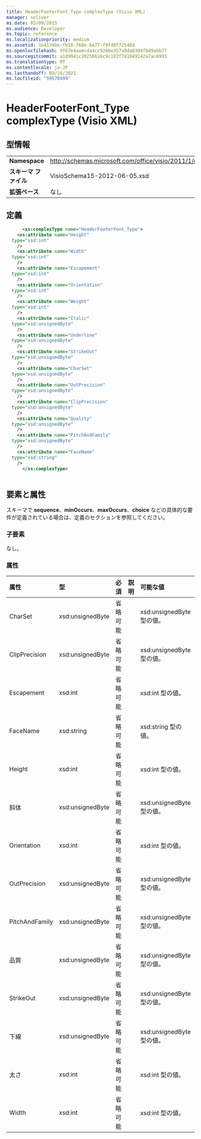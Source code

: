 ```yaml
---
title: HeaderFooterFont_Type complexType (Visio XML)
manager: soliver
ms.date: 03/09/2015
ms.audience: Developer
ms.topic: reference
ms.localizationpriority: medium
ms.assetid: 1e4134be-fb18-768e-b477-f9f40f72548d
ms.openlocfilehash: 9f67e4aaecda4cc9260e357a9da6304f849abb77
ms.sourcegitcommit: a1d9041c20256616c9c183f7d1049142a7ac6991
ms.translationtype: MT
ms.contentlocale: ja-JP
ms.lasthandoff: 09/24/2021
ms.locfileid: "59570499"
---
```

# <a name="headerfooterfont_type-complextype-visio-xml"></a>HeaderFooterFont_Type complexType (Visio XML)

## <a name="type-information"></a>型情報

|||
|:-----|:-----|
|**Namespace** <br/> |http://schemas.microsoft.com/office/visio/2011/1/core  <br/> |
|**スキーマ ファイル** <br/> |VisioSchema15-2012-06-05.xsd  <br/> |
|**拡張ベース** <br/> |なし  <br/> |
   
## <a name="definition"></a>定義

```XML
      <xs:complexType name="HeaderFooterFont_Type">
    <xs:attribute name="Height"
  type="xsd:int"
    />
    <xs:attribute name="Width"
  type="xsd:int"
    />
    <xs:attribute name="Escapement"
  type="xsd:int"
    />
    <xs:attribute name="Orientation"
  type="xsd:int"
    />
    <xs:attribute name="Weight"
  type="xsd:int"
    />
    <xs:attribute name="Italic"
  type="xsd:unsignedByte"
    />
    <xs:attribute name="Underline"
  type="xsd:unsignedByte"
    />
    <xs:attribute name="StrikeOut"
  type="xsd:unsignedByte"
    />
    <xs:attribute name="CharSet"
  type="xsd:unsignedByte"
    />
    <xs:attribute name="OutPrecision"
  type="xsd:unsignedByte"
    />
    <xs:attribute name="ClipPrecision"
  type="xsd:unsignedByte"
    />
    <xs:attribute name="Quality"
  type="xsd:unsignedByte"
    />
    <xs:attribute name="PitchAndFamily"
  type="xsd:unsignedByte"
    />
    <xs:attribute name="FaceName"
  type="xsd:string"
    />
      </xs:complexType>
      
```

## <a name="elements-and-attributes"></a>要素と属性

スキーマで **sequence**、**minOccurs**、**maxOccurs**、**choice** などの具体的な要件が定義されている場合は、定義のセクションを参照してください。 
  
### <a name="child-elements"></a>子要素

なし。
  
### <a name="attributes"></a>属性

|**属性**|**型**|**必須**|**説明**|**可能な値**|
|:-----|:-----|:-----|:-----|:-----|
|CharSet  <br/> |xsd:unsignedByte  <br/> |省略可能  <br/> ||xsd:unsignedByte 型の値。  <br/> |
|ClipPrecision  <br/> |xsd:unsignedByte  <br/> |省略可能  <br/> ||xsd:unsignedByte 型の値。  <br/> |
|Escapement  <br/> |xsd:int  <br/> |省略可能  <br/> ||xsd:int 型の値。  <br/> |
|FaceName  <br/> |xsd:string  <br/> |省略可能  <br/> ||xsd:string 型の値。  <br/> |
|Height  <br/> |xsd:int  <br/> |省略可能  <br/> ||xsd:int 型の値。  <br/> |
|斜体  <br/> |xsd:unsignedByte  <br/> |省略可能  <br/> ||xsd:unsignedByte 型の値。  <br/> |
|Orientation  <br/> |xsd:int  <br/> |省略可能  <br/> ||xsd:int 型の値。  <br/> |
|OutPrecision  <br/> |xsd:unsignedByte  <br/> |省略可能  <br/> ||xsd:unsignedByte 型の値。  <br/> |
|PitchAndFamily  <br/> |xsd:unsignedByte  <br/> |省略可能  <br/> ||xsd:unsignedByte 型の値。  <br/> |
|品質  <br/> |xsd:unsignedByte  <br/> |省略可能  <br/> ||xsd:unsignedByte 型の値。  <br/> |
|StrikeOut  <br/> |xsd:unsignedByte  <br/> |省略可能  <br/> ||xsd:unsignedByte 型の値。  <br/> |
|下線  <br/> |xsd:unsignedByte  <br/> |省略可能  <br/> ||xsd:unsignedByte 型の値。  <br/> |
|太さ  <br/> |xsd:int  <br/> |省略可能  <br/> ||xsd:int 型の値。  <br/> |
|Width  <br/> |xsd:int  <br/> |省略可能  <br/> ||xsd:int 型の値。  <br/> |
   


